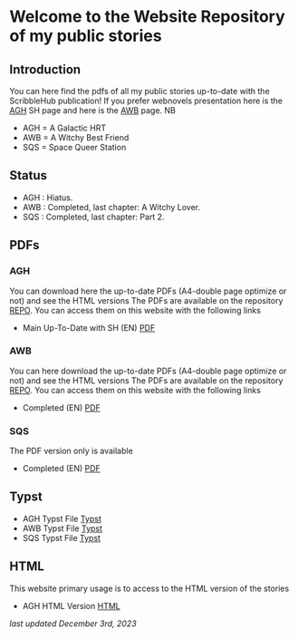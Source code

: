 # Welcome to the Website Repository of my public stories
## Introduction
You can here find the pdfs of all my public stories up-to-date with the ScribbleHub publication!
If you prefer webnovels presentation here is the [AGH](https://www.scribblehub.com/series/444395/a-galactic-hrt/) 
SH page and here is the [AWB](https://www.scribblehub.com/series/427680/a-witchy-best-friend/) page.
NB
* AGH = A Galactic HRT
* AWB = A Witchy Best Friend
* SQS = Space Queer Station

## Status 
* AGH : Hiatus.
* AWB : Completed, last chapter: A Witchy Lover.
* SQS : Completed, last chapter: Part 2.

## PDFs

### AGH
You can download here the up-to-date PDFs (A4-double page optimize or not) and see the HTML versions
The PDFs are available on the repository [REPO](https://github.com/coco33920/agh-public/pdfs/).
You can access them on this website with the following links
* Main Up-To-Date with SH (EN) [PDF](pdfs/agh.pdf)

### AWB
You can here download the up-to-date PDFs (A4-double page optimize or not) and see the HTML versions
The PDFs are available on the repository [REPO](https://github.com/coco33920/agh-public/pdfs/).
You can access them on this website with the following links
* Completed (EN) [PDF](pdfs/awb.pdf)

### SQS
The PDF version only is available 
* Completed (EN) [PDF](pdf/sqs.pdf)



## Typst
* AGH Typst File [Typst](pdfs/agh.typ)
* AWB Typst File [Typst](pdfs/awb.typ)
* SQS Typst File [Typst](pdf/sqs.typ)

## HTML
This website primary usage is to access to the HTML version of the stories
* AGH HTML Version [HTML](web/agh/index.html)

*last updated December 3rd, 2023*
